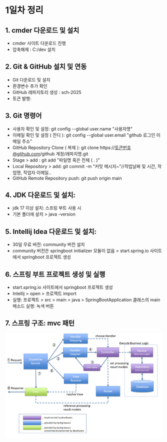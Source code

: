 # 1일차 정리 


## 1. cmder 다운로드 및 설치
- cmder 사이트 다운로드 진행
- 압축해제 : C:/dev 설치


## 2. Git & GitHub 설치 및 연동
- Git 다운로드 및 설치 
- 환경변수 추가 확인 
- GitHub 레파지토리 생성 : sch-2025
- 토큰 발행:

## 3. Git 명령어
- 사용자 확인 및 설정: git config --global user.name "사용자명"
- 이메일 확인 및 설정 ( 잔디 ): git config --global user.email "github 로그인 이메일 주소"
- GitHub Repository Clone ( 복제 ): git clone https://토큰번호@github.com/github 계정/레파지명.git
- Stage > add : git add "파일명 혹은 전체 ( . )" 
- Local Repository > add: git commit -m "커밋 메시지~"//작업날짜 및 시간, 작업명, 작업자 이메일..
- GitHub Remote Repository push: git push origin main 

## 4. JDK 다운로드 및 설치:
- jdk 17 이상 설치: 스프링 부트 사용 시 
- 기본 폴더에 설치 > java -version 

## 5. Intellij Idea 다운로드 및 설치:
- 30일 무료 버전: community 버전 설치
- community 버전은 springboot initializer 모듈이 없음 > start.spring.io 사이트에서 springboot 프로젝트 생성

## 6. 스프링 부트 프로젝트 생성 및 실행
- start.spring.io 사이트에서 springboot 프로젝트 생성
- Intellij > open > 프로젝트 import
- 실행: 프로젝트 > src > main > java > SpringBootApplication 클래스의 main 메소드 실행: 녹색 버튼

## 7. 스프링 구조: mvc 패턴
<img src = "images/mvc.jpg" width="600">

 